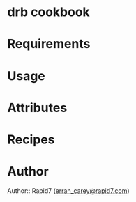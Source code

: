 # drb cookbook

# Requirements

# Usage

# Attributes

# Recipes

# Author

Author:: Rapid7 (<erran_carey@rapid7.com>)
